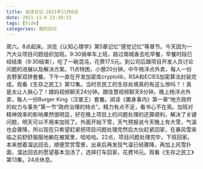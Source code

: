 ```yaml
---
title: 自涤日记-2021年11月6日
date: 2021-11-6 23:30:33
tags: [hide]
categories: 我的日记
---
```

周六。8点起床。浏览《认知心理学》第5章记忆“感觉记忆”等章节。今天因为一汽大众项目问题组织加班。9:30骑单车上班，路过南城香去吃早餐，早餐时段已经结束（9:30结束），吃了一碗混沌，花费17.5元。到公司后跟项目开发人员讨论问题的进展以及解决方案。11点特困，小憩20分钟。中午杨洋点外卖，每人一份吉野家双拼套餐。下午一直在开发加密库cryptolib，RSA和ECIES加密算法封装完成。观看《生存之民工》第12集。当时农民工的生存处境真的有这么惨吗？！真是太让人揪心了！跟妈视频聊天24分钟。跟佳慧视频聊天8分钟。晚上杨洋点外卖，每人一份Burger King（汉堡王）套餐。阅读《置身事内》第一章“地方政府的权力与事务”第一节“政府治理的特点”。精力有点不足，看书心不在焉。加班对精神效率的影响果然很明显，好在晚上项目上的问题处理的还算顺利，解决了关键问题，明天可以不用来加班了。外面开始下雪，天气预报说今天晚上有大雪，气温也会骤降，所以现在只希望赶紧把项目问题处理完然后大伙赶紧回家，在暴风雪来临之前舒舒服服地躺在被窝里，哈哈哈。22点，项目问题处理完毕，下班回家。本来想着溜达回去，顺便赏赏雪景，出来后再发现气温已经骤降，再加上风雪扑面，溜达回去的愿望基本泡汤了，选择打车回家，花费16元。观看《生存之民工》第13集。24点休息。